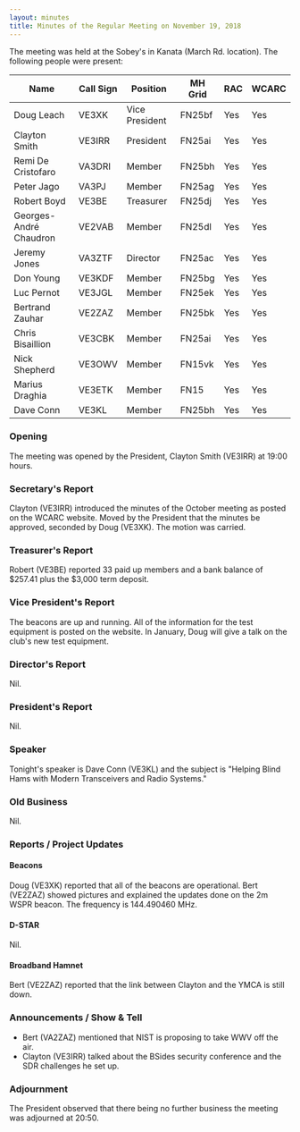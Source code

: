 ```yaml
---
layout: minutes
title: Minutes of the Regular Meeting on November 19, 2018
---
```


The meeting was held at the Sobey's in Kanata (March Rd. location).
The following people were present:

| Name                   | Call Sign  | Position         | MH Grid | RAC | WCARC |
|------------------------|------------|------------------|---------|-----|-------|
| Doug Leach             | VE3XK      | Vice President   | FN25bf  | Yes | Yes   |
| Clayton Smith          | VE3IRR     | President        | FN25ai  | Yes | Yes   |
| Remi De Cristofaro     | VA3DRI     | Member           | FN25bh  | Yes | Yes   |
| Peter Jago             | VA3PJ      | Member           | FN25ag  | Yes | Yes   |
| Robert Boyd            | VE3BE      | Treasurer        | FN25dj  | Yes | Yes   |
| Georges-André Chaudron | VE2VAB     | Member           | FN25dl  | Yes | Yes   |
| Jeremy Jones           | VA3ZTF     | Director         | FN25ac  | Yes | Yes   |
| Don Young              | VE3KDF     | Member           | FN25bg  | Yes | Yes   |
| Luc Pernot             | VE3JGL     | Member           | FN25ek  | Yes | Yes   |
| Bertrand Zauhar        | VE2ZAZ     | Member           | FN25bk  | Yes | Yes   |
| Chris Bisaillion       | VE3CBK     | Member           | FN25ai  | Yes | Yes   |
| Nick Shepherd          | VE3OWV     | Member           | FN15vk  | Yes | Yes   |
| Marius Draghia         | VE3ETK     | Member           | FN15    | Yes | Yes   |
| Dave Conn              | VE3KL      | Member           | FN25bh  | Yes | Yes   |

### Opening

The meeting was opened by the President, Clayton Smith (VE3IRR) at 19:00 hours.

### Secretary's Report

Clayton (VE3IRR) introduced the minutes of the October meeting as posted on the WCARC website. Moved by the President that the minutes be approved, seconded by Doug (VE3XK).
The motion was carried.

### Treasurer's Report

Robert (VE3BE) reported 33 paid up members and a bank balance of $257.41 plus the $3,000 term deposit.

### Vice President's Report

The beacons are up and running. All of the information for the test equipment is posted on the website. In January, Doug will give a talk on the club's new test equipment.

### Director's Report

Nil.

### President's Report

Nil.

### Speaker

Tonight's speaker is Dave Conn (VE3KL) and the subject is "Helping Blind Hams with Modern Transceivers and Radio Systems."

### Old Business

Nil.

### Reports / Project Updates

#### Beacons

Doug (VE3XK) reported that all of the beacons are operational.
Bert (VE2ZAZ) showed pictures and explained the updates done on the 2m WSPR beacon. The frequency is 144.490460 MHz.

#### D-STAR

Nil.

#### Broadband Hamnet

Bert (VE2ZAZ) reported that the link between Clayton and the YMCA is still down.

### Announcements / Show & Tell

* Bert (VA2ZAZ) mentioned that NIST is proposing to take WWV off the air.  
* Clayton (VE3IRR) talked about the BSides security conference and the SDR challenges he set up.

### Adjournment

The President observed that there being no further business the meeting was
adjourned at 20:50.
